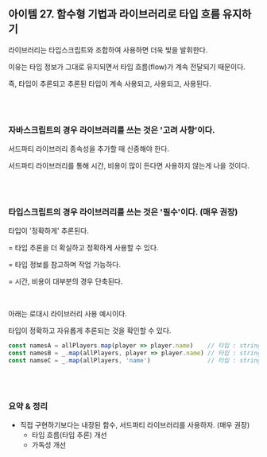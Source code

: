 ## 아이템 27. 함수형 기법과 라이브러리로 타입 흐름 유지하기

라이브러리는 타입스크립트와 조합하여 사용하면 더욱 빛을 발휘한다.

이유는 타입 정보가 그대로 유지되면서 타입 흐름(flow)가 계속 전달되기 때문이다.

즉, 타입이 추론되고 추론된 타입이 계속 사용되고, 사용되고, 사용된다.

<br><br>

### 자바스크립트의 경우 라이브러리를 쓰는 것은 '고려 사항'이다.

서드파티 라이브러리 종속성을 추가할 때 신중해야 한다.

서드파티 라이브러리를 통해 시간, 비용이 많이 든다면 사용하지 않는게 나을 것이다.

<br><br>

### 타입스크립트의 경우 라이브러리를 쓰는 것은 '필수'이다. (매우 권장)

타입이 '정확하게' 추론된다. 

= 타입 추론을 더 확실하고 정확하게 사용할 수 있다.

= 타입 정보를 참고하며 작업 가능하다.

= 시간, 비용이 대부분의 경우 단축된다.

<br>

아래는 로대시 라이브러리 사용 예시이다.

타입이 정확하고 자유롭게 추론되는 것을 확인할 수 있다.

```ts
const namesA = allPlayers.map(player => player.name)    // 타입 : string[]
const namesB = _.map(allPlayers, player => player.name) // 타입 : string[]
const namseC = _.map(allPlayers, 'name')                // 타입 : string[]
```

<br><br>

### 요약 & 정리

- 직접 구현하기보다는 내장된 함수, 서드파티 라이브러리를 사용하자. (매우 권장)
  - 타입 흐름(타입 추론) 개선
  - 가독성 개선